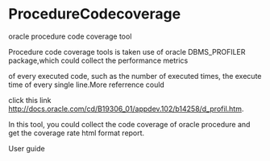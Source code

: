 ProcedureCodecoverage
=====================

oracle procedure code coverage tool

Procedure code coverage tools is taken use of oracle DBMS_PROFILER package,which could collect the performance metrics 

of every executed code, such as the number of executed times, the execute time of every single line.More referrence could 

click this link http://docs.oracle.com/cd/B19306_01/appdev.102/b14258/d_profil.htm.


In this tool, you could collect the code coverage of oracle procedure and get the coverage rate html format report.

User guide
